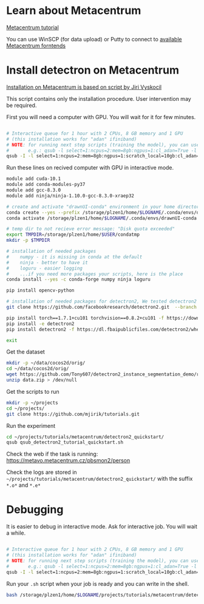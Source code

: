# Learn about Metacentrum


[Metacentrum tutorial](https://wiki.metacentrum.cz/wiki/Pruvodce_pro_zacatecniky)

You can use WinSCP (for data upload) or Putty to connect to [available Metacentrum forntends](https://wiki.metacentrum.cz/wiki/Frontend)

# Install detectron on Metacentrum

[Installation on Metacentrum is based on script by Jiri Vyskocil](https://github.com/vyskocj/ImageCLEFdrawnUI2021/blob/master/scripts/01_metacentrum_installation.sh)


This script contains only the installation procedure. User intervention may be required.

First you will need a computer with GPU. You will wait for it for few minutes.

```bash

# Interactive queue for 1 hour with 2 CPUs, 8 GB memory and 1 GPU
# (this installation works for "adan" ifiniband)
# NOTE: for running next step scripts (training the model), you can use the no interactive queue (without -I),
#       e.g.: qsub -l select=1:ncpus=2:mem=8gb:ngpus=1:cl_adan=True -l walltime=23:59:59 -q gpu 02_metacentrum_train_screenshot_sample.sh
qsub -I -l select=1:ncpus=2:mem=8gb:ngpus=1:scratch_local=10gb:cl_adan=True -l walltime=01:00:00 -q gpu
```

Run these lines on recived computer with GPU in interactive mode.
```bash
module add cuda-10.1
module add conda-modules-py37
module add gcc-8.3.0
module add ninja/ninja-1.10.0-gcc-8.3.0-xraep32

# create and activate "drawnUI-conda" environment in your home directory
conda create --yes --prefix /storage/plzen1/home/$LOGNAME/.conda/envs/drawnUI-conda python=3.6
conda activate /storage/plzen1/home/$LOGNAME/.conda/envs/drawnUI-conda

# temp dir to not recieve error message: "Disk quota exceeded"
export TMPDIR=/storage/plzen1/home/$USER/condatmp
mkdir -p $TMPDIR

# installation of needed packages
#    numpy - it is missing in conda at the default
#    ninja - better to have it
#    loguru - easier logging
#    ...if you need more packages your scripts, here is the place
conda install --yes -c conda-forge numpy ninja loguru

pip install opencv-python           

# installation of needed packages for detectron2, We tested detectron2 version 0.5 with pytorch 1.7 and Cuda 10.1
git clone https://github.com/facebookresearch/detectron2.git  --branch v0.5                                              

pip install torch==1.7.1+cu101 torchvision==0.8.2+cu101 -f https://download.pytorch.org/whl/torch_stable.html   # pytorch with cuda-10.1
pip install -e detectron2                                                                                       # detectron2
pip install detectron2 -f https://dl.fbaipublicfiles.com/detectron2/wheels/cu101/torch1.7/index.html            # prebuild

exit
```


Get the dataset 

```bash
mkdir -p ~/data/cocos2d/orig/
cd ~/data/cocos2d/orig/
wget https://github.com/Tony607/detectron2_instance_segmentation_demo/releases/download/V0.1/data.zip
unzip data.zip > /dev/null
```


Get the scripts to run
```bash
mkdir -p ~/projects
cd ~/projects/
git clone https://github.com/mjirik/tutorials.git
```


Run the experiment
```bash
cd ~/projects/tutorials/metacentrum/detectron2_quickstart/
qsub qsub_detectron2_tutorial_quickstart.sh
```

Check the web if the task is running:
https://metavo.metacentrum.cz/pbsmon2/person

Check the logs are stored in `~/projects/tutorials/metacentrum/detectron2_quickstart/`
with the suffix `*.o*` and `*.e*`


# Debugging

It is easier to debug in interactive mode. Ask for interactive job. You will wait a while.

```bash

# Interactive queue for 1 hour with 2 CPUs, 8 GB memory and 1 GPU
# (this installation works for "adan" ifiniband)
# NOTE: for running next step scripts (training the model), you can use the no interactive queue (without -I),
#       e.g.: qsub -l select=1:ncpus=2:mem=8gb:ngpus=1:cl_adan=True -l walltime=23:59:59 -q gpu 02_metacentrum_train_screenshot_sample.sh
qsub -I -l select=1:ncpus=2:mem=8gb:ngpus=1:scratch_local=10gb:cl_adan=True -l walltime=01:00:00 -q gpu
```

Run your `.sh` script when your job is ready and you can write in the shell.
```bash
bash /storage/plzen1/home/$LOGNAME/projects/tutorials/metacentrum/detectron2_quickstart/qsub_detectron2_tutorial_quickstart.sh
```

